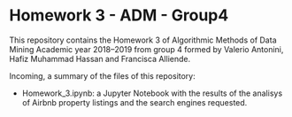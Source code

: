 # Homework 3 - ADM - Group4

This repository contains the Homework 3 of Algorithmic Methods of Data Mining Academic year 2018–2019 from group 4 formed by Valerio Antonini, Hafiz Muhammad Hassan and Francisca Alliende.

Incoming, a summary of the files of this repository:

- Homework_3.ipynb: a Jupyter Notebook with the results of the analisys of Airbnb property listings and the search engines requested.


